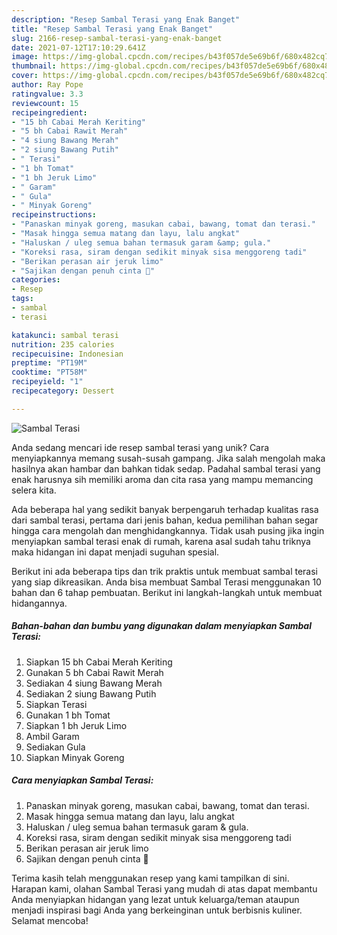 ```yaml
---
description: "Resep Sambal Terasi yang Enak Banget"
title: "Resep Sambal Terasi yang Enak Banget"
slug: 2166-resep-sambal-terasi-yang-enak-banget
date: 2021-07-12T17:10:29.641Z
image: https://img-global.cpcdn.com/recipes/b43f057de5e69b6f/680x482cq70/sambal-terasi-foto-resep-utama.jpg
thumbnail: https://img-global.cpcdn.com/recipes/b43f057de5e69b6f/680x482cq70/sambal-terasi-foto-resep-utama.jpg
cover: https://img-global.cpcdn.com/recipes/b43f057de5e69b6f/680x482cq70/sambal-terasi-foto-resep-utama.jpg
author: Ray Pope
ratingvalue: 3.3
reviewcount: 15
recipeingredient:
- "15 bh Cabai Merah Keriting"
- "5 bh Cabai Rawit Merah"
- "4 siung Bawang Merah"
- "2 siung Bawang Putih"
- " Terasi"
- "1 bh Tomat"
- "1 bh Jeruk Limo"
- " Garam"
- " Gula"
- " Minyak Goreng"
recipeinstructions:
- "Panaskan minyak goreng, masukan cabai, bawang, tomat dan terasi."
- "Masak hingga semua matang dan layu, lalu angkat"
- "Haluskan / uleg semua bahan termasuk garam &amp; gula."
- "Koreksi rasa, siram dengan sedikit minyak sisa menggoreng tadi"
- "Berikan perasan air jeruk limo"
- "Sajikan dengan penuh cinta 🥰"
categories:
- Resep
tags:
- sambal
- terasi

katakunci: sambal terasi 
nutrition: 235 calories
recipecuisine: Indonesian
preptime: "PT19M"
cooktime: "PT58M"
recipeyield: "1"
recipecategory: Dessert

---
```



![Sambal Terasi](https://img-global.cpcdn.com/recipes/b43f057de5e69b6f/680x482cq70/sambal-terasi-foto-resep-utama.jpg)

Anda sedang mencari ide resep sambal terasi yang unik? Cara menyiapkannya memang susah-susah gampang. Jika salah mengolah maka hasilnya akan hambar dan bahkan tidak sedap. Padahal sambal terasi yang enak harusnya sih memiliki aroma dan cita rasa yang mampu memancing selera kita.



Ada beberapa hal yang sedikit banyak berpengaruh terhadap kualitas rasa dari sambal terasi, pertama dari jenis bahan, kedua pemilihan bahan segar hingga cara mengolah dan menghidangkannya. Tidak usah pusing jika ingin menyiapkan sambal terasi enak di rumah, karena asal sudah tahu triknya maka hidangan ini dapat menjadi suguhan spesial.


Berikut ini ada beberapa tips dan trik praktis untuk membuat sambal terasi yang siap dikreasikan. Anda bisa membuat Sambal Terasi menggunakan 10 bahan dan 6 tahap pembuatan. Berikut ini langkah-langkah untuk membuat hidangannya.

<!--inarticleads1-->

##### Bahan-bahan dan bumbu yang digunakan dalam menyiapkan Sambal Terasi:

1. Siapkan 15 bh Cabai Merah Keriting
1. Gunakan 5 bh Cabai Rawit Merah
1. Sediakan 4 siung Bawang Merah
1. Sediakan 2 siung Bawang Putih
1. Siapkan  Terasi
1. Gunakan 1 bh Tomat
1. Siapkan 1 bh Jeruk Limo
1. Ambil  Garam
1. Sediakan  Gula
1. Siapkan  Minyak Goreng




<!--inarticleads2-->

##### Cara menyiapkan Sambal Terasi:

1. Panaskan minyak goreng, masukan cabai, bawang, tomat dan terasi.
1. Masak hingga semua matang dan layu, lalu angkat
1. Haluskan / uleg semua bahan termasuk garam &amp; gula.
1. Koreksi rasa, siram dengan sedikit minyak sisa menggoreng tadi
1. Berikan perasan air jeruk limo
1. Sajikan dengan penuh cinta 🥰




Terima kasih telah menggunakan resep yang kami tampilkan di sini. Harapan kami, olahan Sambal Terasi yang mudah di atas dapat membantu Anda menyiapkan hidangan yang lezat untuk keluarga/teman ataupun menjadi inspirasi bagi Anda yang berkeinginan untuk berbisnis kuliner. Selamat mencoba!
